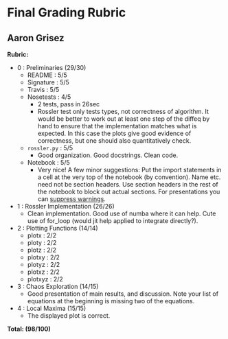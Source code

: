 # Final Grading Rubric
## Aaron Grisez

**Rubric:**
  - 0 : Preliminaries (29/30)
    - README : 5/5
    - Signature : 5/5
    - Travis : 5/5
    - Nosetests : 4/5
      - 2 tests, pass in 26sec
      - Rossler test only tests types, not correctness of algorithm. It would be better to work out at least one step of the diffeq by hand to ensure that the implementation matches what is expected. In this case the plots give good evidence of correctness, but one should also quantitatively check.
    - ```rossler.py``` : 5/5
      - Good organization. Good docstrings. Clean code.
    - Notebook : 5/5
      - Very nice!  A few minor suggestions: Put the import statements in a cell at the very top of the notebook (by convention). Name etc. need not be section headers. Use section headers in the rest of the notebook to block out actual sections. For presentations you can [suppress warnings](http://stackoverflow.com/questions/9031783/hide-all-warnings-in-ipython).
  - 1 : Rossler Implementation (26/26)
    - Clean implementation. Good use of numba where it can help. Cute use of for_loop (would jit help applied to integrate directly?).
  - 2 : Plotting Functions (14/14)
    - plotx : 2/2
    - ploty : 2/2
    - plotz : 2/2
    - plotxy : 2/2
    - plotyz : 2/2
    - plotxz : 2/2
    - plotxyz : 2/2
  - 3 : Chaos Exploration (14/15)
    - Good presentation of main results, and discussion. Note your list of equations at the beginning is missing two of the equations.
  - 4 : Local Maxima (15/15)
    - The displayed plot is correct.

**Total: (98/100)**